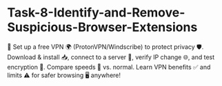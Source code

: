# Task-8-Identify-and-Remove-Suspicious-Browser-Extensions
🔐 Set up a free VPN 🌍 (ProtonVPN/Windscribe) to protect privacy 🛡️. Download &amp; install 📥, connect to a server 📡, verify IP change 🌐, and test encryption 🔑. Compare speeds 🚀 vs. normal. Learn VPN benefits ✅ and limits ⚠️ for safer browsing 🖥️ anywhere!
